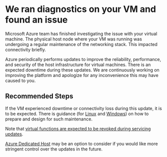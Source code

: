 <properties
pageTitle="Physical host node underwent regular maintenance update recently"
description="The physical host node where was undergoing a regular maintenance of the networking stack. This impacted connectivity briefly."
infoBubbleText="Networking stack maintanence. See details on the right"
service="microsoft.compute"
resource="virtualmachines"
authors="rkrir"
ms.author="krisragh"
displayOrder="17"
articleId="NmAgentUpdated"
diagnosticScenario="NmAgentUpdated"
selfHelpType="resource"
supportTopicIds=""
cloudEnvironments="Public"
/>

# We ran diagnostics on your VM and found an issue

Microsoft Azure team has finished investigating the issue with your virtual machine. The physical host node where your VM was running was undergoing a regular maintenance of the networking stack. This impacted connectivity briefly.    

Azure periodically performs updates to improve the reliability, performance, and security of the host infrastructure for virtual machines. There is an expected downtime during these updates. We are continuously working on improving the platform and apologize for any inconvenience this may have caused to you. 

## **Recommended Steps**

If the VM experienced downtime or connectivity loss during this update, it is to be expected. There is guidance (for [Linux](https://docs.microsoft.com/azure/virtual-machines/linux/scheduled-events) and [Windows](https://docs.microsoft.com/azure/virtual-machines/windows/scheduled-events)) on how to prepare and design for such maintenance.

Note that [virtual functions are expected to be revoked during servicing updates](https://docs.microsoft.com/azure/virtual-network/create-vm-accelerated-networking-cli?toc=%2Fazure%2Fvirtual-machines%2Flinux%2Ftoc.json#handle-dynamic-binding-and-revocation-of-virtual-function).

[Azure Dedicated Host](https://azure.microsoft.com/blog/introducing-azure-dedicated-host/) may be an option to consider if you would like more stringent control over the updates in the future.
